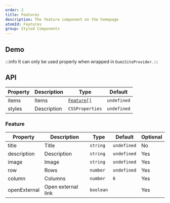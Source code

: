 ```yaml
---
order: 2
title: Features
description: The feature component on the homepage
atomId: Features
group: Styled Components
---
```


## Demo

<code src="./demos/Features"></code>

:::info
It can only be used properly when wrapped in `DumiSiteProvider`.
:::

## API

| Property | Description | Type                    | Default     |
| -------- | ----------- | ----------------------- | ----------- |
| items    | Items       | [`Feature[]`](#feature) | `undefined` |
| styles   | Description | `CSSProperties`         | `undefined` |

### Feature

| Property     | Description        | Type      | Default     | Optional |
| ------------ | ------------------ | --------- | ----------- | -------- |
| title        | Title              | `string`  | `undefined` | No       |
| description  | Description        | `string`  | `undefined` | Yes      |
| image        | Image              | `string`  | `undefined` | Yes      |
| row          | Rows               | `number`  | `undefined` | Yes      |
| column       | Columns            | `number`  | `6`         | Yes      |
| openExternal | Open external link | `boolean` |             | Yes      |
